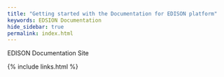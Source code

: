 ```yaml
---
title: "Getting started with the Documentation for EDISON platform"
keywords: EDSION Documentation
hide_sidebar: true
permalink: index.html
---
```



EDISON Documentation Site


{% include links.html %}
